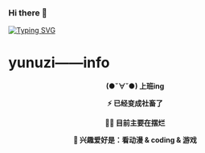 ### Hi there 👋
[![Typing SVG](https://readme-typing-svg.herokuapp.com?font=Fira+Code&pause=1000&background=6A7BFF00&center=true&random=false&width=435&lines=%E4%B8%89%E6%9B%B4%E7%81%AF%E7%81%AB%E4%BA%94%E6%9B%B4%E9%B8%A1%EF%BC%8C%E6%AD%A3%E6%98%AF%E7%94%B7%E5%84%BF%E8%AF%BB%E4%B9%A6%E6%97%B6%E3%80%82)](https://git.io/typing-svg)

<!--
**yunuzi/yunuzi** is a ✨ _special_ ✨ repository because its `README.md` (this file) appears on your GitHub profile.

Here are some ideas to get you started:

- 🔭 I’m currently working on ...
- 🌱 I’m currently learning ...
- 👯 I’m looking to collaborate on ...
- 🤔 I’m looking for help with ...
- 💬 Ask me about ...
- 📫 How to reach me: ...
- 😄 Pronouns: ...
- ⚡ Fun fact: ...
-->

# yunuzi——info

 **<div align="center">  (●ˇ∀ˇ●)    上班ing</div>**

 **<div align="center">  ⚡    已经变成社畜了</div>**

 **<div align="center">  🐱‍💻    目前主要在摆烂 </div>**

 **<div align="center">💓      兴趣爱好是：看动漫 & coding & 游戏</div>**
